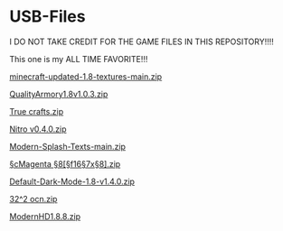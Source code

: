 # USB-Files
I DO NOT TAKE CREDIT FOR THE GAME FILES IN THIS REPOSITORY!!!!

This one is my ALL TIME FAVORITE!!!

[minecraft-updated-1.8-textures-main.zip](https://github.com/Glitched4Life/USB-Files/files/11413121/minecraft-updated-1.8-textures-main.zip)




[QualityArmory1.8v1.0.3.zip](https://github.com/Glitched4Life/USB-Files/files/11413097/QualityArmory1.8v1.0.3.zip)


[True crafts.zip](https://github.com/Glitched4Life/USB-Files/files/11413108/True.crafts.zip)


[Nitro v0.4.0.zip](https://github.com/Glitched4Life/USB-Files/files/11413110/Nitro.v0.4.0.zip)

[Modern-Splash-Texts-main.zip](https://github.com/Glitched4Life/USB-Files/files/11413111/Modern-Splash-Texts-main.zip)

[§cMagenta §8[§f16§7x§8].zip](https://github.com/Glitched4Life/USB-Files/files/11413114/cMagenta.8.f16.7x.8.zip)

[Default-Dark-Mode-1.8-v1.4.0.zip](https://github.com/Glitched4Life/USB-Files/files/11413112/Default-Dark-Mode-1.8-v1.4.0.zip)

[32^2 ocn.zip](https://github.com/Glitched4Life/USB-Files/files/11413113/32.2.ocn.zip)

[ModernHD1.8.8.zip](https://github.com/Glitched4Life/USB-Files/files/11413116/ModernHD1.8.8.zip)
